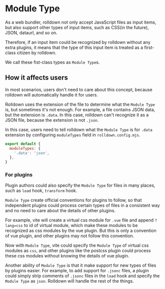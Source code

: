 # Module Type

As a web bundler, rolldown not only accept JavaScript files as input items, but also support other types of input items, such as CSS(in the future), JSON, dataurl, and so on.

Therefore, if an input item could be recognized by rolldown without any extra plugins, it means that the type of this input item is treated as a first-class citizen by rolldown.

We call these fist-class types as `Module Type`s.

## How it affects users

In most scenarios, users don't need to care about this concept, because rolldown will automatically handle it for users.

Rolldown uses the extension of the file to determine what the `Module Type` is, but sometimes it's not enough. For example, a file contains JSON data, but the extension is `.data`. In this case, rolldown can't recognize it as a JSON file, because the extension is not `.json`.

In this case, users need to tell rolldown what the `Module Type` is for `.data` extension by configuring `moduleTypes` field in `rolldown.config.mjs`.

```js [rolldown.config.mjs]
export default {
  moduleTypes: {
    '.data': 'json',
  },
}
```

### For plugins

Plugin authors could also specify the `Module Type` for files in many places, such as `load` hook, `transform` hook.

`Module Type` create official conventions for plugins to follow, so that independent plugins could process certain types of files in a consistent way and no need to care about the details of other plugins.

For example, vite will create a virtual css module for `.vue` file and append `?lang=css` to id of virtual module, which make these modules to be recognized as css modules by the vue plugin. But this is only a convention of vue plugin, and other plugins may not follow this convention.

Now with `Module Type`, vite could specify the `Module Type` of virtual css modules as `css`, and other plugins like the postcss plugin could process these css modules without knowing the details of vue plugin.

Another ability of `Module Type` is that it make support for new types of files by plugins easier. For example, to add support for `.jsonc` files, a plugin could simply strip comments of `.jsonc` files in the `load` hook and specify the `Module Type` as `json`. Rolldown will handle the rest of the things.
